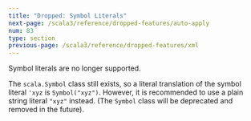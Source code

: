 ```yaml
---
title: "Dropped: Symbol Literals"
next-page: /scala3/reference/dropped-features/auto-apply
num: 83
type: section
previous-page: /scala3/reference/dropped-features/xml
---
```


<!-- THIS FILE HAS BEEN GENERATED BY SCALADOC PREPROCESSOR.
    The whole process of generation the docs can be found under this README: https://github.com/lampepfl/dotty/blob/master/docs/README.md
    The source file can be found here https://github.com/lampepfl/dotty/edit/master/docs/docs/reference/dropped-features/symlits.md
    NOTE THAT ANY CHANGES TO THIS FILE WILL BE OVERRIDEN BY PREPROCESSOR.
-->

Symbol literals are no longer supported.

The `scala.Symbol` class still exists, so a
literal translation of the symbol literal `'xyz` is `Symbol("xyz")`. However, it is recommended to use a plain string literal `"xyz"` instead. (The `Symbol` class will be deprecated and removed in the future).
